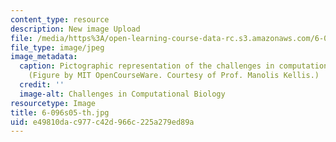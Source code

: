 ```yaml
---
content_type: resource
description: New image Upload
file: /media/https%3A/open-learning-course-data-rc.s3.amazonaws.com/6-096-algorithms-for-computational-biology-spring-2005/e49810dac977c42d966c225a279ed89a_6-096s05-th.jpg
file_type: image/jpeg
image_metadata:
  caption: Pictographic representation of the challenges in computational biology.
    (Figure by MIT OpenCourseWare. Courtesy of Prof. Manolis Kellis.)
  credit: ''
  image-alt: Challenges in Computational Biology
resourcetype: Image
title: 6-096s05-th.jpg
uid: e49810da-c977-c42d-966c-225a279ed89a
---
```

